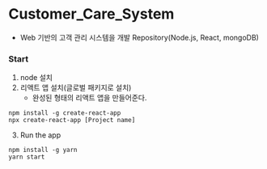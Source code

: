 # Customer_Care_System
- Web 기반의 고객 관리 시스템을 개발 Repository(Node.js, React, mongoDB)

### Start
1. node 설치
2. 리액트 앱 설치(글로벌 패키지로 설치)
    - 완성된 형태의 리액트 앱을 만들어준다.
```
npm install -g create-react-app
npx create-react-app [Project name]
```
3. Run the app
```
npm install -g yarn
yarn start
```
